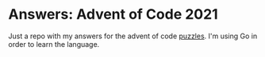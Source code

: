 # Answers: Advent of Code 2021

Just a repo with my answers for the advent of code [puzzles](https://adventofcode.com/).
I'm using Go in order to learn the language.
